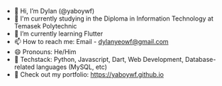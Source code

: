 - 👋 Hi, I’m Dylan (@yaboywf)
- 🏫 I'm currently studying in the Diploma in Information Technology at Temasek Polytechnic
- 🌱 I’m currently learning Flutter
- 📫 How to reach me: Email - dylanyeowf@gmail.com
- 😄 Pronouns: He/Him
- 🧠 Techstack: Python, Javascript, Dart, Web Development, Database-related languages (MySQL, etc)
- 👀 Check out my portfolio: https://yaboywf.github.io

<!---
yaboywf/yaboywf is a ✨ special ✨ repository because its `README.md` (this file) appears on your GitHub profile.
You can click the Preview link to take a look at your changes.
--->
